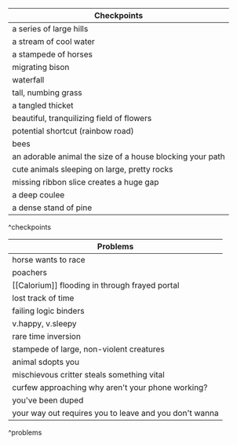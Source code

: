 
| Checkpoints |
| ---- |
| a series of large hills |
| a stream of cool water |
| a stampede of horses |
| migrating bison |
| waterfall |
| tall, numbing grass |
| a tangled thicket |
| beautiful, tranquilizing field of flowers |
| potential shortcut (rainbow road) |
| bees |
| an adorable animal the size of a house blocking your path |
| cute animals sleeping on large, pretty rocks |
| missing ribbon slice creates a huge gap |
| a deep coulee |
| a dense stand of pine |
^checkpoints

| Problems |
| ---- |
| horse wants to race |
| poachers |
| [[Calorium]] flooding in through frayed portal |
| lost track of time |
| failing logic binders |
| v.happy, v.sleepy |
| rare time inversion |
| stampede of large, non-violent creatures |
| animal sdopts you |
| mischievous critter steals something vital |
| curfew approaching why aren't your phone working? |
| you've been duped |
| your way out requires you to leave and you don't wanna |
^problems
